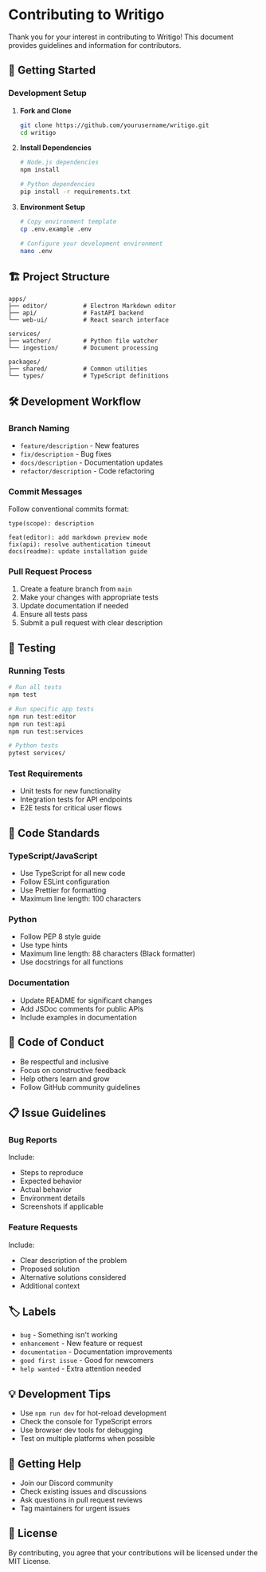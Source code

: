 # Contributing to Writigo

Thank you for your interest in contributing to Writigo! This document provides guidelines and information for contributors.

## 🚀 Getting Started

### Development Setup

1. **Fork and Clone**
   ```bash
   git clone https://github.com/yourusername/writigo.git
   cd writigo
   ```

2. **Install Dependencies**
   ```bash
   # Node.js dependencies
   npm install
   
   # Python dependencies
   pip install -r requirements.txt
   ```

3. **Environment Setup**
   ```bash
   # Copy environment template
   cp .env.example .env
   
   # Configure your development environment
   nano .env
   ```

## 🏗️ Project Structure

```
apps/
├── editor/          # Electron Markdown editor
├── api/             # FastAPI backend
└── web-ui/          # React search interface

services/
├── watcher/         # Python file watcher
└── ingestion/       # Document processing

packages/
├── shared/          # Common utilities
└── types/           # TypeScript definitions
```

## 🛠️ Development Workflow

### Branch Naming

- `feature/description` - New features
- `fix/description` - Bug fixes
- `docs/description` - Documentation updates
- `refactor/description` - Code refactoring

### Commit Messages

Follow conventional commits format:

```
type(scope): description

feat(editor): add markdown preview mode
fix(api): resolve authentication timeout
docs(readme): update installation guide
```

### Pull Request Process

1. Create a feature branch from `main`
2. Make your changes with appropriate tests
3. Update documentation if needed
4. Ensure all tests pass
5. Submit a pull request with clear description

## 🧪 Testing

### Running Tests

```bash
# Run all tests
npm test

# Run specific app tests
npm run test:editor
npm run test:api
npm run test:services

# Python tests
pytest services/
```

### Test Requirements

- Unit tests for new functionality
- Integration tests for API endpoints
- E2E tests for critical user flows

## 📝 Code Standards

### TypeScript/JavaScript

- Use TypeScript for all new code
- Follow ESLint configuration
- Use Prettier for formatting
- Maximum line length: 100 characters

### Python

- Follow PEP 8 style guide
- Use type hints
- Maximum line length: 88 characters (Black formatter)
- Use docstrings for all functions

### Documentation

- Update README for significant changes
- Add JSDoc comments for public APIs
- Include examples in documentation

## 🚫 Code of Conduct

- Be respectful and inclusive
- Focus on constructive feedback
- Help others learn and grow
- Follow GitHub community guidelines

## 📋 Issue Guidelines

### Bug Reports

Include:
- Steps to reproduce
- Expected behavior
- Actual behavior
- Environment details
- Screenshots if applicable

### Feature Requests

Include:
- Clear description of the problem
- Proposed solution
- Alternative solutions considered
- Additional context

## 🏷️ Labels

- `bug` - Something isn't working
- `enhancement` - New feature or request
- `documentation` - Documentation improvements
- `good first issue` - Good for newcomers
- `help wanted` - Extra attention needed

## 💡 Development Tips

- Use `npm run dev` for hot-reload development
- Check the console for TypeScript errors
- Use browser dev tools for debugging
- Test on multiple platforms when possible

## 🤝 Getting Help

- Join our Discord community
- Check existing issues and discussions
- Ask questions in pull request reviews
- Tag maintainers for urgent issues

## 📄 License

By contributing, you agree that your contributions will be licensed under the MIT License.
